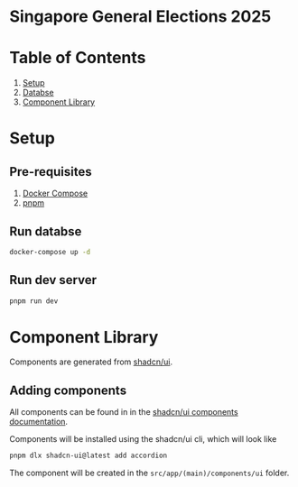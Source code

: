 # Singapore General Elections 2025

# Table of Contents

1. [Setup](#setup)
1. [Databse](#database)
1. [Component Library](#component-library)

# Setup

## Pre-requisites

1. [Docker Compose](https://docs.docker.com/compose/)
1. [pnpm](https://pnpm.io/)

## Run databse

```sh
docker-compose up -d
```

## Run dev server

```sh
pnpm run dev
```

# Component Library

Components are generated from [shadcn/ui](https://ui.shadcn.com/).

## Adding components

All components can be found in in the [shadcn/ui components documentation](https://ui.shadcn.com/docs/components/accordion).

Components will be installed using the shadcn/ui cli, which will look like

```sh
pnpm dlx shadcn-ui@latest add accordion
```

The component will be created in the `src/app/(main)/components/ui` folder.
